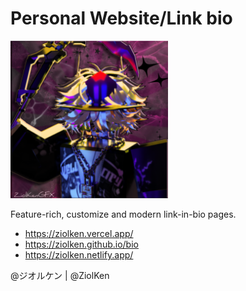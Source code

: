 # Personal Website/Link bio

<p align="left">
  <img src="https://raw.githubusercontent.com/ZiolKen/bio/main/assets/ico.PNG" alt="Image" width="50%" />
</p>

Feature-rich, customize and modern link-in-bio pages.

- https://ziolken.vercel.app/
- https://ziolken.github.io/bio
- https://ziolken.netlify.app/

@ジオルケン | @ZiolKen